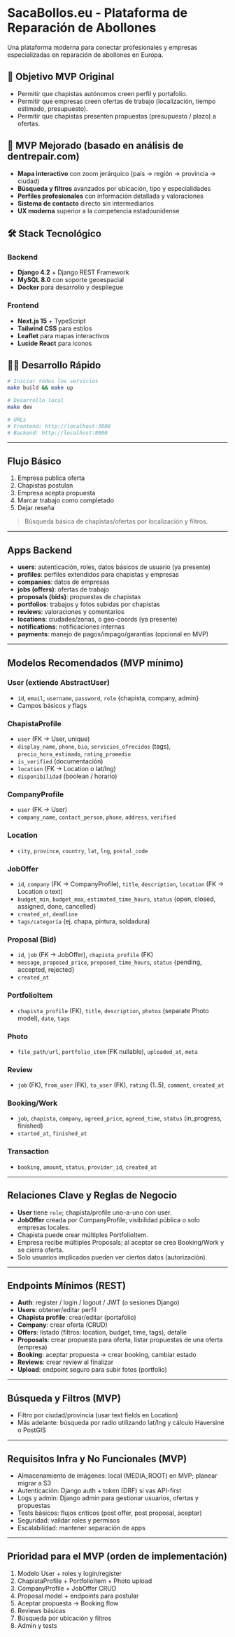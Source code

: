 # SacaBollos.eu - Plataforma de Reparación de Abollones

Una plataforma moderna para conectar profesionales y empresas especializadas en reparación de abollones en Europa.

## 🚀 Objetivo MVP Original

- Permitir que chapistas autónomos creen perfil y portafolio.
- Permitir que empresas creen ofertas de trabajo (localización, tiempo estimado, presupuesto).
- Permitir que chapistas presenten propuestas (presupuesto / plazo) a ofertas.

## 🎯 MVP Mejorado (basado en análisis de dentrepair.com)

- **Mapa interactivo** con zoom jerárquico (país → región → provincia → ciudad)
- **Búsqueda y filtros** avanzados por ubicación, tipo y especialidades
- **Perfiles profesionales** con información detallada y valoraciones
- **Sistema de contacto** directo sin intermediarios
- **UX moderna** superior a la competencia estadounidense

## 🛠 Stack Tecnológico

### Backend
- **Django 4.2** + Django REST Framework
- **MySQL 8.0** con soporte geoespacial
- **Docker** para desarrollo y despliegue

### Frontend  
- **Next.js 15** + TypeScript
- **Tailwind CSS** para estilos
- **Leaflet** para mapas interactivos
- **Lucide React** para iconos

## 🏃‍♂️ Desarrollo Rápido

```bash
# Iniciar todos los servicios
make build && make up

# Desarrollo local
make dev

# URLs
# Frontend: http://localhost:3000
# Backend: http://localhost:8000
```

---

## Flujo Básico

1. Empresa publica oferta
2. Chapistas postulan
3. Empresa acepta propuesta
4. Marcar trabajo como completado
5. Dejar reseña

> Búsqueda básica de chapistas/ofertas por localización y filtros.

---

## Apps Backend

- **users**: autenticación, roles, datos básicos de usuario (ya presente)
- **profiles**: perfiles extendidos para chapistas y empresas
- **companies**: datos de empresas
- **jobs (offers)**: ofertas de trabajo
- **proposals (bids)**: propuestas de chapistas
- **portfolios**: trabajos y fotos subidas por chapistas
- **reviews**: valoraciones y comentarios
- **locations**: ciudades/zonas, o geo-coords (ya presente)
- **notifications**: notificaciones internas
- **payments**: manejo de pagos/impago/garantías (opcional en MVP)

---

## Modelos Recomendados (MVP mínimo)

### User (extiende AbstractUser)
- `id`, `email`, `username`, `password`, `role` {chapista, company, admin}
- Campos básicos y flags

### ChapistaProfile
- `user` (FK → User, unique)
- `display_name`, `phone`, `bio`, `servicios_ofrecidos` (tags), `precio_hora_estimado`, `rating_promedio`
- `is_verified` (documentación)
- `location` (FK → Location o lat/lng)
- `disponibilidad` (boolean / horario)

### CompanyProfile
- `user` (FK → User)
- `company_name`, `contact_person`, `phone`, `address`, `verified`

### Location
- `city`, `province`, `country`, `lat`, `lng`, `postal_code`

### JobOffer
- `id`, `company` (FK → CompanyProfile), `title`, `description`, `location` (FK → Location o text)
- `budget_min`, `budget_max`, `estimated_time_hours`, `status` {open, closed, assigned, done, cancelled}
- `created_at`, `deadline`
- `tags/categoría` (ej. chapa, pintura, soldadura)

### Proposal (Bid)
- `id`, `job` (FK → JobOffer), `chapista_profile` (FK)
- `message`, `proposed_price`, `proposed_time_hours`, `status` {pending, accepted, rejected}
- `created_at`

### PortfolioItem
- `chapista_profile` (FK), `title`, `description`, `photos` (separate Photo model), `date`, `tags`

### Photo
- `file_path/url`, `portfolio_item` (FK nullable), `uploaded_at`, `meta`

### Review
- `job` (FK), `from_user` (FK), `to_user` (FK), `rating` (1..5), `comment`, `created_at`

### Booking/Work
- `job`, `chapista`, `company`, `agreed_price`, `agreed_time`, `status` (in_progress, finished)
- `started_at`, `finished_at`

### Transaction
- `booking`, `amount`, `status`, `provider_id`, `created_at`

---

## Relaciones Clave y Reglas de Negocio

- **User** tiene `role`; chapista/profile uno-a-uno con user.
- **JobOffer** creada por CompanyProfile; visibilidad pública o solo empresas locales.
- Chapista puede crear múltiples PortfolioItem.
- Empresa recibe múltiples Proposals; al aceptar se crea Booking/Work y se cierra oferta.
- Solo usuarios implicados pueden ver ciertos datos (autorización).

---

## Endpoints Mínimos (REST)

- **Auth**: register / login / logout / JWT (o sesiones Django)
- **Users**: obtener/editar perfil
- **Chapista profile**: crear/editar (portafolio)
- **Company**: crear oferta (CRUD)
- **Offers**: listado (filtros: location, budget, time, tags), detalle
- **Proposals**: crear propuesta para oferta, listar propuestas de una oferta (empresa)
- **Booking**: aceptar propuesta → crear booking, cambiar estado
- **Reviews**: crear review al finalizar
- **Upload**: endpoint seguro para subir fotos (portfolio)

---

## Búsqueda y Filtros (MVP)

- Filtro por ciudad/provincia (usar text fields en Location)
- Más adelante: búsqueda por radio utilizando lat/lng y cálculo Haversine o PostGIS

---

## Requisitos Infra y No Funcionales (MVP)

- Almacenamiento de imágenes: local (MEDIA_ROOT) en MVP; planear migrar a S3
- Autenticación: Django auth + token (DRF) si vas API-first
- Logs y admin: Django admin para gestionar usuarios, ofertas y propuestas
- Tests básicos: flujos críticos (post offer, post proposal, aceptar)
- Seguridad: validar roles y permisos
- Escalabilidad: mantener separación de apps

---

## Prioridad para el MVP (orden de implementación)

1. Modelo User + roles y login/register
2. ChapistaProfile + PortfolioItem + Photo upload
3. CompanyProfile + JobOffer CRUD
4. Proposal model + endpoints para postular
5. Aceptar propuesta → Booking flow
6. Reviews básicas
7. Búsqueda por ubicación y filtros
8. Admin y tests